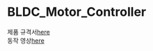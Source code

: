 # BLDC_Motor_Controller

제품 규격서[here](https://github.com/engineerjkk/BLDC_Motor_Controller/blob/main/BLDC_Motor/JK%20MOTOR%201.0%20%EC%A0%9C%ED%92%88%EA%B7%9C%EA%B2%A9%EC%84%9C.pdf)    
동작 영상[here](https://blog.naver.com/engineerjkk)
